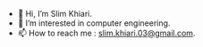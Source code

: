 - 👋 Hi, I’m Slim Khiari.
- 👀 I’m interested in computer engineering.
- 📫 How to reach me : slim.khiari.03@gmail.com.
